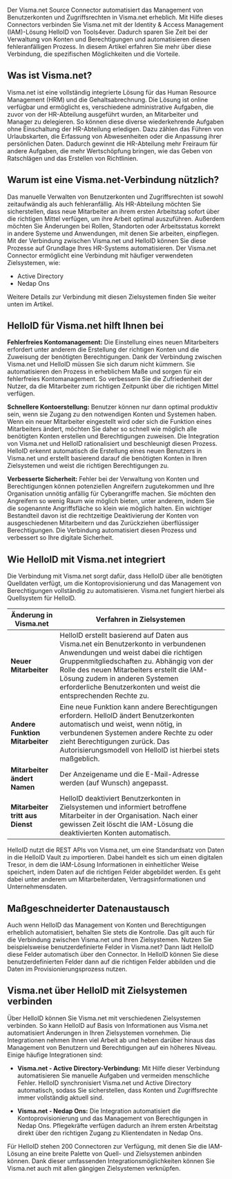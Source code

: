 Der Visma.net Source Connector automatisiert das Management von Benutzerkonten und Zugriffsrechten in Visma.net erheblich. Mit Hilfe dieses Connectors verbinden Sie Visma.net mit der Identity & Access Management (IAM)-Lösung HelloID von Tools4ever. Dadurch sparen Sie Zeit bei der Verwaltung von Konten und Berechtigungen und automatisieren diesen fehleranfälligen Prozess. In diesem Artikel erfahren Sie mehr über diese Verbindung, die spezifischen Möglichkeiten und die Vorteile.

## Was ist Visma.net?

Visma.net ist eine vollständig integrierte Lösung für das Human Resource Management (HRM) und die Gehaltsabrechnung. Die Lösung ist online verfügbar und ermöglicht es, verschiedene administrative Aufgaben, die zuvor von der HR-Abteilung ausgeführt wurden, an Mitarbeiter und Manager zu delegieren. So können diese diverse wiederkehrende Aufgaben ohne Einschaltung der HR-Abteilung erledigen. Dazu zählen das Führen von Urlaubskarten, die Erfassung von Abwesenheiten oder die Anpassung ihrer persönlichen Daten. Dadurch gewinnt die HR-Abteilung mehr Freiraum für andere Aufgaben, die mehr Wertschöpfung bringen, wie das Geben von Ratschlägen und das Erstellen von Richtlinien.

## Warum ist eine Visma.net-Verbindung nützlich?

Das manuelle Verwalten von Benutzerkonten und Zugriffsrechten ist sowohl zeitaufwändig als auch fehleranfällig. Als HR-Abteilung möchten Sie sicherstellen, dass neue Mitarbeiter an ihrem ersten Arbeitstag sofort über die richtigen Mittel verfügen, um ihre Arbeit optimal auszuführen. Außerdem möchten Sie Änderungen bei Rollen, Standorten oder Arbeitsstatus korrekt in andere Systeme und Anwendungen, mit denen Sie arbeiten, einpflegen. Mit der Verbindung zwischen Visma.net und HelloID können Sie diese Prozesse auf Grundlage Ihres HR-Systems automatisieren. Der Visma.net Connector ermöglicht eine Verbindung mit häufiger verwendeten Zielsystemen, wie:

* Active Directory
* Nedap Ons

Weitere Details zur Verbindung mit diesen Zielsystemen finden Sie weiter unten im Artikel.

## HelloID für Visma.net hilft Ihnen bei

**Fehlerfreies Kontomanagement:** Die Einstellung eines neuen Mitarbeiters erfordert unter anderem die Erstellung der richtigen Konten und die Zuweisung der benötigten Berechtigungen. Dank der Verbindung zwischen Visma.net und HelloID müssen Sie sich darum nicht kümmern. Sie automatisieren den Prozess in erheblichem Maße und sorgen für ein fehlerfreies Kontomanagement. So verbessern Sie die Zufriedenheit der Nutzer, da die Mitarbeiter zum richtigen Zeitpunkt über die richtigen Mittel verfügen.

**Schnellere Kontoerstellung:** Benutzer können nur dann optimal produktiv sein, wenn sie Zugang zu den notwendigen Konten und Systemen haben. Wenn ein neuer Mitarbeiter eingestellt wird oder sich die Funktion eines Mitarbeiters ändert, möchten Sie daher so schnell wie möglich alle benötigten Konten erstellen und Berechtigungen zuweisen. Die Integration von Visma.net und HelloID rationalisiert und beschleunigt diesen Prozess. HelloID erkennt automatisch die Erstellung eines neuen Benutzers in Visma.net und erstellt basierend darauf die benötigten Konten in Ihren Zielsystemen und weist die richtigen Berechtigungen zu.

**Verbesserte Sicherheit:** Fehler bei der Verwaltung von Konten und Berechtigungen können potenziellen Angreifern zugutekommen und Ihre Organisation unnötig anfällig für Cyberangriffe machen. Sie möchten den Angreifern so wenig Raum wie möglich bieten, unter anderem, indem Sie die sogenannte Angriffsfläche so klein wie möglich halten. Ein wichtiger Bestandteil davon ist die rechtzeitige Deaktivierung der Konten von ausgeschiedenen Mitarbeitern und das Zurückziehen überflüssiger Berechtigungen. Die Verbindung automatisiert diesen Prozess und verbessert so Ihre digitale Sicherheit.

## Wie HelloID mit Visma.net integriert

Die Verbindung mit Visma.net sorgt dafür, dass HelloID über alle benötigten Quelldaten verfügt, um die Kontoprovisionierung und das Management von Berechtigungen vollständig zu automatisieren. Visma.net fungiert hierbei als Quellsystem für HelloID.

| Änderung in Visma.net   | Verfahren in Zielsystemen |
| ------------------------| --------------------------|
| **Neuer Mitarbeiter** | HelloID erstellt basierend auf Daten aus Visma.net ein Benutzerkonto in verbundenen Anwendungen und weist dabei die richtigen Gruppenmitgliedschaften zu. Abhängig von der Rolle des neuen Mitarbeiters erstellt die IAM-Lösung zudem in anderen Systemen erforderliche Benutzerkonten und weist die entsprechenden Rechte zu. |
| **Andere Funktion Mitarbeiter** | Eine neue Funktion kann andere Berechtigungen erfordern. HelloID ändert Benutzerkonten automatisch und weist, wenn nötig, in verbundenen Systemen andere Rechte zu oder zieht Berechtigungen zurück. Das Autorisierungsmodell von HelloID ist hierbei stets maßgeblich. |
| **Mitarbeiter ändert Namen** | Der Anzeigename und die E-Mail-Adresse werden (auf Wunsch) angepasst. |
| **Mitarbeiter tritt aus Dienst** | HelloID deaktiviert Benutzerkonten in Zielsystemen und informiert betroffene Mitarbeiter in der Organisation. Nach einer gewissen Zeit löscht die IAM-Lösung die deaktivierten Konten automatisch. |

HelloID nutzt die REST APIs von Visma.net, um eine Standardsatz von Daten in die HelloID Vault zu importieren. Dabei handelt es sich um einen digitalen Tresor, in dem die IAM-Lösung Informationen in einheitlicher Weise speichert, indem Daten auf die richtigen Felder abgebildet werden. Es geht dabei unter anderem um Mitarbeiterdaten, Vertragsinformationen und Unternehmensdaten.

## Maßgeschneiderter Datenaustausch

Auch wenn HelloID das Management von Konten und Berechtigungen erheblich automatisiert, behalten Sie stets die Kontrolle. Das gilt auch für die Verbindung zwischen Visma.net und Ihren Zielsystemen. Nutzen Sie beispielsweise benutzerdefinierte Felder in Visma.net? Dann lädt HelloID diese Felder automatisch über den Connector. In HelloID können Sie diese benutzerdefinierten Felder dann auf die richtigen Felder abbilden und die Daten im Provisionierungsprozess nutzen.

## Visma.net über HelloID mit Zielsystemen verbinden

Über HelloID können Sie Visma.net mit verschiedenen Zielsystemen verbinden. So kann HelloID auf Basis von Informationen aus Visma.net automatisiert Änderungen in Ihren Zielsystemen vornehmen. Die Integrationen nehmen Ihnen viel Arbeit ab und heben darüber hinaus das Management von Benutzern und Berechtigungen auf ein höheres Niveau. Einige häufige Integrationen sind:

* **Visma.net - Active Directory-Verbindung:** Mit Hilfe dieser Verbindung automatisieren Sie manuelle Aufgaben und vermeiden menschliche Fehler. HelloID synchronisiert Visma.net und Active Directory automatisch, sodass Sie sicherstellen, dass Konten und Zugriffsrechte immer vollständig aktuell sind.

* **Visma.net - Nedap Ons:** Die Integration automatisiert die Kontoprovisionierung und das Management von Berechtigungen in Nedap Ons. Pflegekräfte verfügen dadurch an ihrem ersten Arbeitstag direkt über den richtigen Zugang zu Klientendaten in Nedap Ons.

Für HelloID stehen 200 Connectoren zur Verfügung, mit denen Sie die IAM-Lösung an eine breite Palette von Quell- und Zielsystemen anbinden können. Dank dieser umfassenden Integrationsmöglichkeiten können Sie Visma.net auch mit allen gängigen Zielsystemen verknüpfen.